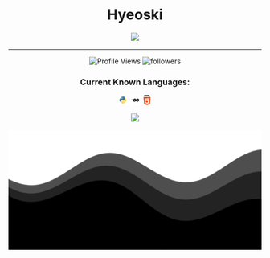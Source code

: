 <h1 align="center">Hyeoski</h1>
<a href="https://github.com/5rq"></a>
<p align="center">
  <img src="https://lanyard.cnrad.dev/api/774299626697523200" />
</p>

---
<p align="center">
  <img src="https://estruyf-github.azurewebsites.net/api/VisitorHit?user=5rq&countColorcountColor&countColor=%230095FF" alt="Profile Views"/>
  <img alt="followers" src="https://img.shields.io/github/followers/5rq?color=f429ff&style=for-the-badge&logo=github&label=Follow"/>
</p>
<h3 align="center">Current Known Languages:</h3>
<p align="center">
  <code><img height="20" src="https://raw.githubusercontent.com/github/explore/main/topics/python/python.png"></code>
  <code><img height="20" src="https://raw.githubusercontent.com/github/explore/main/topics/go/go.png"></code>
  <code><img height="20" src="https://raw.githubusercontent.com/github/explore/main/topics/html/html.png"></code>
</p>

<p align="center">
  <img src="https://github-readme-stats.vercel.app/api/?username=5rq&title_color=4F8CC9&text_color=ffffff&show_icons=true&bg_color=00000000&hide_border=true&icon_color=b45eff&hide_title=true&count_private=false" />
</p>

![Footer](./1.png)
